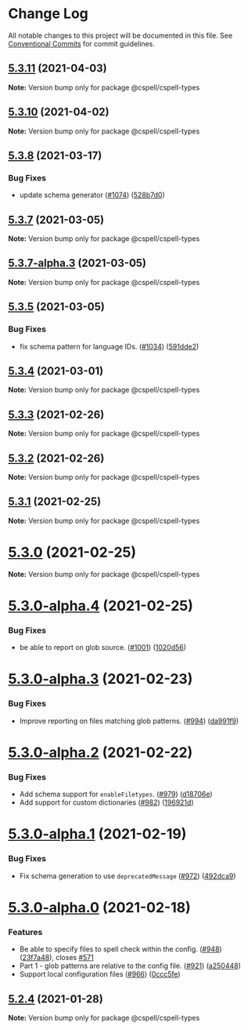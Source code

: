 # Change Log

All notable changes to this project will be documented in this file.
See [Conventional Commits](https://conventionalcommits.org) for commit guidelines.

## [5.3.11](https://github.com/streetsidesoftware/cspell/compare/v5.3.10...v5.3.11) (2021-04-03)

**Note:** Version bump only for package @cspell/cspell-types





## [5.3.10](https://github.com/streetsidesoftware/cspell/compare/v5.3.9...v5.3.10) (2021-04-02)

**Note:** Version bump only for package @cspell/cspell-types





## [5.3.8](https://github.com/streetsidesoftware/cspell/compare/v5.3.7...v5.3.8) (2021-03-17)


### Bug Fixes

* update schema generator ([#1074](https://github.com/streetsidesoftware/cspell/issues/1074)) ([528b7d0](https://github.com/streetsidesoftware/cspell/commit/528b7d0b67e1f947832de24e7b66c3d7dfd5fb7f))





## [5.3.7](https://github.com/streetsidesoftware/cspell/compare/v5.3.7-alpha.3...v5.3.7) (2021-03-05)

**Note:** Version bump only for package @cspell/cspell-types





## [5.3.7-alpha.3](https://github.com/streetsidesoftware/cspell/compare/v5.3.7-alpha.2...v5.3.7-alpha.3) (2021-03-05)

**Note:** Version bump only for package @cspell/cspell-types





## [5.3.5](https://github.com/streetsidesoftware/cspell/compare/v5.3.4...v5.3.5) (2021-03-05)


### Bug Fixes

* fix schema pattern for language IDs. ([#1034](https://github.com/streetsidesoftware/cspell/issues/1034)) ([591dde2](https://github.com/streetsidesoftware/cspell/commit/591dde2532a7698f41c5bf824ead226a7ae78cfe))





## [5.3.4](https://github.com/streetsidesoftware/cspell/compare/v5.3.3...v5.3.4) (2021-03-01)

**Note:** Version bump only for package @cspell/cspell-types





## [5.3.3](https://github.com/streetsidesoftware/cspell/compare/v5.3.2...v5.3.3) (2021-02-26)

**Note:** Version bump only for package @cspell/cspell-types





## [5.3.2](https://github.com/streetsidesoftware/cspell/compare/v5.3.1...v5.3.2) (2021-02-26)

**Note:** Version bump only for package @cspell/cspell-types





## [5.3.1](https://github.com/streetsidesoftware/cspell/compare/v5.3.0...v5.3.1) (2021-02-25)

**Note:** Version bump only for package @cspell/cspell-types





# [5.3.0](https://github.com/streetsidesoftware/cspell/compare/v5.3.0-alpha.4...v5.3.0) (2021-02-25)

**Note:** Version bump only for package @cspell/cspell-types





# [5.3.0-alpha.4](https://github.com/streetsidesoftware/cspell/compare/v5.3.0-alpha.3...v5.3.0-alpha.4) (2021-02-25)


### Bug Fixes

* be able to report on glob source. ([#1001](https://github.com/streetsidesoftware/cspell/issues/1001)) ([1020d56](https://github.com/streetsidesoftware/cspell/commit/1020d56ba04e8418d162d4bde8e4948546a8f7d2))





# [5.3.0-alpha.3](https://github.com/streetsidesoftware/cspell/compare/v5.3.0-alpha.2...v5.3.0-alpha.3) (2021-02-23)


### Bug Fixes

* Improve reporting on files matching glob patterns. ([#994](https://github.com/streetsidesoftware/cspell/issues/994)) ([da991f9](https://github.com/streetsidesoftware/cspell/commit/da991f93a061c5b64ce437332c7107ef2ef89472))





# [5.3.0-alpha.2](https://github.com/streetsidesoftware/cspell/compare/v5.3.0-alpha.1...v5.3.0-alpha.2) (2021-02-22)


### Bug Fixes

* Add schema support for `enableFiletypes`. ([#979](https://github.com/streetsidesoftware/cspell/issues/979)) ([d18706e](https://github.com/streetsidesoftware/cspell/commit/d18706e3ffd7a6446396d339b85a753b4ae451e0))
* Add support for custom dictionaries ([#982](https://github.com/streetsidesoftware/cspell/issues/982)) ([196921d](https://github.com/streetsidesoftware/cspell/commit/196921dc635dce7cfdd5b6c300af54beeebde91a))





# [5.3.0-alpha.1](https://github.com/streetsidesoftware/cspell/compare/v5.3.0-alpha.0...v5.3.0-alpha.1) (2021-02-19)


### Bug Fixes

* Fix schema generation to use `deprecatedMessage` ([#972](https://github.com/streetsidesoftware/cspell/issues/972)) ([492dca9](https://github.com/streetsidesoftware/cspell/commit/492dca91466773bdf247fdb87f93d64914d5e3e1))





# [5.3.0-alpha.0](https://github.com/streetsidesoftware/cspell/compare/v5.2.4...v5.3.0-alpha.0) (2021-02-18)


### Features

* Be able to specify files to spell check within the config. ([#948](https://github.com/streetsidesoftware/cspell/issues/948)) ([23f7a48](https://github.com/streetsidesoftware/cspell/commit/23f7a488ef500fb1df5cd234c7d3c2ab4ec02961)), closes [#571](https://github.com/streetsidesoftware/cspell/issues/571)
* Part 1 - glob patterns are relative to the config file. ([#921](https://github.com/streetsidesoftware/cspell/issues/921)) ([a250448](https://github.com/streetsidesoftware/cspell/commit/a2504484ec38f15804cc0a203317266f83566b7c))
* Support local configuration files ([#966](https://github.com/streetsidesoftware/cspell/issues/966)) ([0ccc5fe](https://github.com/streetsidesoftware/cspell/commit/0ccc5fe9eb70ca3a4c6e5a3fc0b653465e76983c))





## [5.2.4](https://github.com/streetsidesoftware/cspell/compare/v5.2.3...v5.2.4) (2021-01-28)

**Note:** Version bump only for package @cspell/cspell-types

